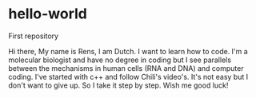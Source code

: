 # hello-world
First repository

Hi there,
My name is Rens, I am Dutch.
I want to learn how to code. I'm a molecular biologist and have no degree in coding but I see parallels between the mechanisms in human cells (RNA and DNA) and computer coding. 
I've started with c++ and follow Chili's video's. It's not easy but I don't want to give up. So I take it step by step.
Wish me good luck!
